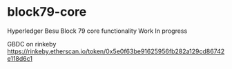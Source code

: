 # block79-core
Hyperledger Besu 
Block 79 core functionality
Work In progress

GBDC on rinkeby 
https://rinkeby.etherscan.io/token/0x5e0f63be91625956fb282a129cd86742e118d6c1
